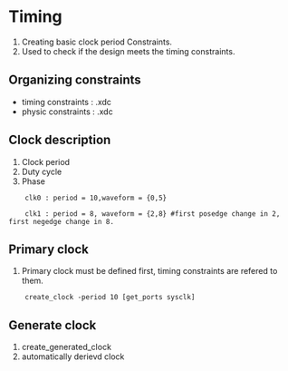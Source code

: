 # Timing
1. Creating basic clock period Constraints.
2. Used to check if the design meets the timing constraints.


## Organizing constraints
- timing constraints : .xdc
- physic constraints : .xdc


## Clock description
1. Clock period
2. Duty cycle
3. Phase

```
    clk0 : period = 10,waveform = {0,5}
```

```
    clk1 : period = 8, waveform = {2,8} #first posedge change in 2, first negedge change in 8.
```

## Primary clock
1. Primary clock must be defined first, timing constraints are refered to them.
```
    create_clock -period 10 [get_ports sysclk]
```

## Generate clock
1. create_generated_clock
2. automatically derievd clock